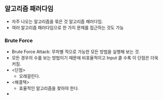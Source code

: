## 알고리즘 패러다임
- 자주 나오는 알고리즘을 묶은 것 알고리즘 패러다임.
- 여러 알고리즘 패러다임으로 한 가지 문제를 접근하는 것도 가능

### Brute Force
-  Brute Force Attack: 무차별 적으로 가능한 모든 방법을 실행해 보는 것.
- 모든 경우의 수를 보는 방법이기 때문에 비효율적이고 Input 클 수록 이 단점은 더욱 커짐.
- <단점>
    - 오래걸린다.
- <해결책> 
    - 효율적인 알고리즘을 찾아야 한다.
- 